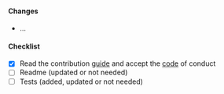 #### Changes

- ...

#### Checklist

<!-- please check all items and add your own -->

- [x] Read the contribution [guide](../CONTRIBUTING.md) and accept the [code](../CODE_OF_CONDUCT.md) of conduct
- [ ] Readme (updated or not needed)
- [ ] Tests (added, updated or not needed)